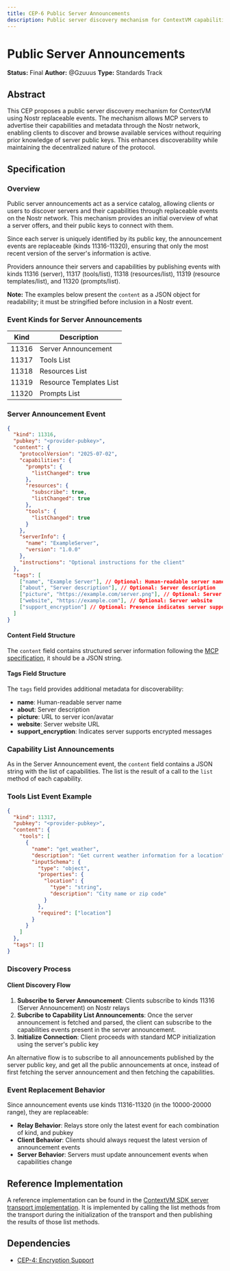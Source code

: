 ```yaml
---
title: CEP-6 Public Server Announcements
description: Public server discovery mechanism for ContextVM capabilities
---
```


# Public Server Announcements

**Status:** Final
**Author:** @Gzuuus
**Type:** Standards Track

## Abstract

This CEP proposes a public server discovery mechanism for ContextVM using Nostr replaceable events. The mechanism allows MCP servers to advertise their capabilities and metadata through the Nostr network, enabling clients to discover and browse available services without requiring prior knowledge of server public keys. This enhances discoverability while maintaining the decentralized nature of the protocol.

## Specification

### Overview

Public server announcements act as a service catalog, allowing clients or users to discover servers and their capabilities through replaceable events on the Nostr network. This mechanism provides an initial overview of what a server offers, and their public keys to connect with them.

Since each server is uniquely identified by its public key, the announcement events are replaceable (kinds 11316-11320), ensuring that only the most recent version of the server's information is active.

Providers announce their servers and capabilities by publishing events with kinds 11316 (server), 11317 (tools/list), 11318 (resources/list), 11319 (resource templates/list), and 11320 (prompts/list).

**Note:** The examples below present the `content` as a JSON object for readability; it must be stringified before inclusion in a Nostr event.

### Event Kinds for Server Announcements

| Kind  | Description             |
| ----- | ----------------------- |
| 11316 | Server Announcement     |
| 11317 | Tools List              |
| 11318 | Resources List          |
| 11319 | Resource Templates List |
| 11320 | Prompts List            |

### Server Announcement Event

```json
{
  "kind": 11316,
  "pubkey": "<provider-pubkey>",
  "content": {
    "protocolVersion": "2025-07-02",
    "capabilities": {
      "prompts": {
        "listChanged": true
      },
      "resources": {
        "subscribe": true,
        "listChanged": true
      },
      "tools": {
        "listChanged": true
      }
    },
    "serverInfo": {
      "name": "ExampleServer",
      "version": "1.0.0"
    },
    "instructions": "Optional instructions for the client"
  },
  "tags": [
    ["name", "Example Server"], // Optional: Human-readable server name
    ["about", "Server description"], // Optional: Server description
    ["picture", "https://example.com/server.png"], // Optional: Server icon/avatar URL
    ["website", "https://example.com"], // Optional: Server website
    ["support_encryption"] // Optional: Presence indicates server supports encrypted messages
  ]
}
```

#### Content Field Structure

The `content` field contains structured server information following the [MCP specification](https://modelcontextprotocol.io/specification/2025-06-18/basic/lifecycle#initialization), it should be a JSON string.

#### Tags Field Structure

The `tags` field provides additional metadata for discoverability:

- **name**: Human-readable server name
- **about**: Server description
- **picture**: URL to server icon/avatar
- **website**: Server website URL
- **support_encryption**: Indicates server supports encrypted messages

### Capability List Announcements

As in the Server Announcement event, the `content` field contains a JSON string with the list of capabilities. The list is the result of a call to the `list` method of each capability.

### Tools List Event Example

```json
{
  "kind": 11317,
  "pubkey": "<provider-pubkey>",
  "content": {
    "tools": [
      {
        "name": "get_weather",
        "description": "Get current weather information for a location",
        "inputSchema": {
          "type": "object",
          "properties": {
            "location": {
              "type": "string",
              "description": "City name or zip code"
            }
          },
          "required": ["location"]
        }
      }
    ]
  },
  "tags": []
}
```

### Discovery Process

#### Client Discovery Flow

1. **Subscribe to Server Announcement**: Clients subscribe to kinds 11316 (Server Announcement) on Nostr relays
2. **Subcribe to Capability List Announcements**: Once the server announcement is fetched and parsed, the client can subscribe to the capabilities events present in the server announcement.
3. **Initialize Connection**: Client proceeds with standard MCP initialization using the server's public key

An alternative flow is to subscribe to all announcements published by the server public key, and get all the public announcements at once, instead of first fetching the server announcement and then fetching the capabilities.

### Event Replacement Behavior

Since announcement events use kinds 11316-11320 (in the 10000-20000 range), they are replaceable:

- **Relay Behavior**: Relays store only the latest event for each combination of kind, and pubkey
- **Client Behavior**: Clients should always request the latest version of announcement events
- **Server Behavior**: Servers must update announcement events when capabilities change

## Reference Implementation

A reference implementation can be found in the [ContextVM SDK server transport implementation](https://github.com/ContextVM/sdk/blob/master/src/transport/nostr-server-transport.ts). It is implemented by calling the list methods from the transport during the initialization of the transport and then publishing the results of those list methods.

## Dependencies

- [CEP-4: Encryption Support](/spec/ceps/cep-4)
